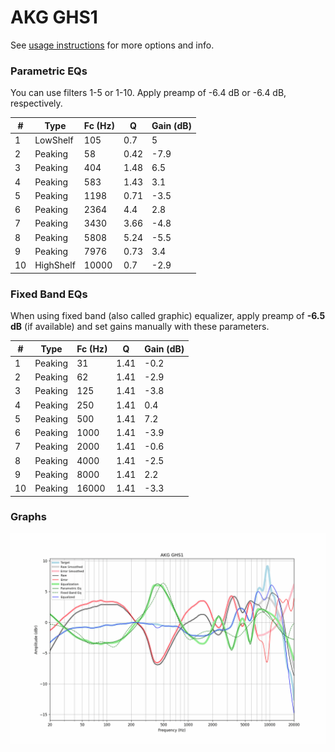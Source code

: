 # AKG GHS1
See [usage instructions](https://github.com/jaakkopasanen/AutoEq#usage) for more options and info.

### Parametric EQs
You can use filters 1-5 or 1-10. Apply preamp of -6.4 dB or -6.4 dB, respectively.

|   # | Type      |   Fc (Hz) |    Q |   Gain (dB) |
|-----|-----------|-----------|------|-------------|
|   1 | LowShelf  |       105 | 0.7  |         5   |
|   2 | Peaking   |        58 | 0.42 |        -7.9 |
|   3 | Peaking   |       404 | 1.48 |         6.5 |
|   4 | Peaking   |       583 | 1.43 |         3.1 |
|   5 | Peaking   |      1198 | 0.71 |        -3.5 |
|   6 | Peaking   |      2364 | 4.4  |         2.8 |
|   7 | Peaking   |      3430 | 3.66 |        -4.8 |
|   8 | Peaking   |      5808 | 5.24 |        -5.5 |
|   9 | Peaking   |      7976 | 0.73 |         3.4 |
|  10 | HighShelf |     10000 | 0.7  |        -2.9 |

### Fixed Band EQs
When using fixed band (also called graphic) equalizer, apply preamp of **-6.5 dB** (if available) and set gains manually with these parameters.

|   # | Type    |   Fc (Hz) |    Q |   Gain (dB) |
|-----|---------|-----------|------|-------------|
|   1 | Peaking |        31 | 1.41 |        -0.2 |
|   2 | Peaking |        62 | 1.41 |        -2.9 |
|   3 | Peaking |       125 | 1.41 |        -3.8 |
|   4 | Peaking |       250 | 1.41 |         0.4 |
|   5 | Peaking |       500 | 1.41 |         7.2 |
|   6 | Peaking |      1000 | 1.41 |        -3.9 |
|   7 | Peaking |      2000 | 1.41 |        -0.6 |
|   8 | Peaking |      4000 | 1.41 |        -2.5 |
|   9 | Peaking |      8000 | 1.41 |         2.2 |
|  10 | Peaking |     16000 | 1.41 |        -3.3 |

### Graphs
![](./AKG%20GHS1.png)
